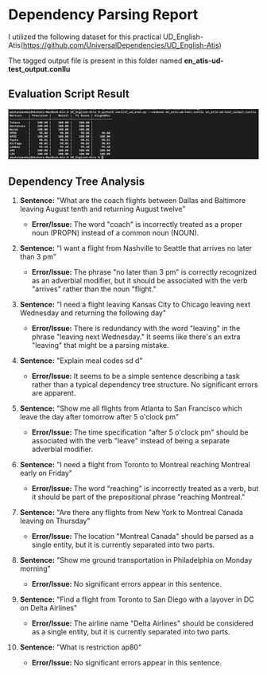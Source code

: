 # Dependency Parsing Report

I utilized the following dataset for this practical UD_English-Atis(https://github.com/UniversalDependencies/UD_English-Atis)

The tagged output file is present in this folder named **en_atis-ud-test_output.conllu**

## Evaluation Script Result

![Evaluation Result](evaluation.png)


## Dependency Tree Analysis

1. **Sentence:** "What are the coach flights between Dallas and Baltimore leaving August tenth and returning August twelve"
   - **Error/Issue:** The word "coach" is incorrectly treated as a proper noun (PROPN) instead of a common noun (NOUN).

2. **Sentence:** "I want a flight from Nashville to Seattle that arrives no later than 3 pm"
   - **Error/Issue:** The phrase "no later than 3 pm" is correctly recognized as an adverbial modifier, but it should be associated with the verb "arrives" rather than the noun "flight."

3. **Sentence:** "I need a flight leaving Kansas City to Chicago leaving next Wednesday and returning the following day"
   - **Error/Issue:** There is redundancy with the word "leaving" in the phrase "leaving next Wednesday." It seems like there's an extra "leaving" that might be a parsing mistake.

4. **Sentence:** "Explain meal codes sd d"
   - **Error/Issue:** It seems to be a simple sentence describing a task rather than a typical dependency tree structure. No significant errors are apparent.

5. **Sentence:** "Show me all flights from Atlanta to San Francisco which leave the day after tomorrow after 5 o'clock pm"
   - **Error/Issue:** The time specification "after 5 o'clock pm" should be associated with the verb "leave" instead of being a separate adverbial modifier.

6. **Sentence:** "I need a flight from Toronto to Montreal reaching Montreal early on Friday"
   - **Error/Issue:** The word "reaching" is incorrectly treated as a verb, but it should be part of the prepositional phrase "reaching Montreal."

7. **Sentence:** "Are there any flights from New York to Montreal Canada leaving on Thursday"
   - **Error/Issue:** The location "Montreal Canada" should be parsed as a single entity, but it is currently separated into two parts.

8. **Sentence:** "Show me ground transportation in Philadelphia on Monday morning"
   - **Error/Issue:** No significant errors appear in this sentence.

9. **Sentence:** "Find a flight from Toronto to San Diego with a layover in DC on Delta Airlines"
   - **Error/Issue:** The airline name "Delta Airlines" should be considered as a single entity, but it is currently separated into two parts.

10. **Sentence:** "What is restriction ap80"
    - **Error/Issue:** No significant errors appear in this sentence.

